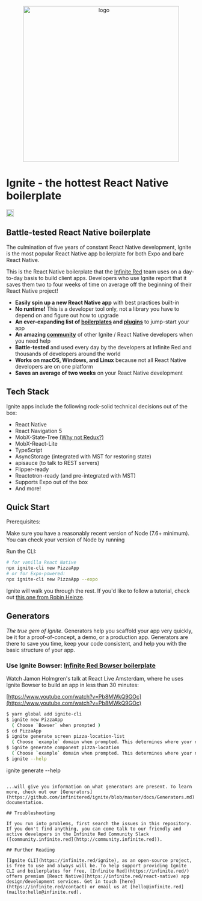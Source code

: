 <p align="center"><img src="http://ir_public.s3.amazonaws.com/projects/ignite/ignite-bowser-launch-screen.png" alt="logo" width="414px"></p>

# Ignite - the hottest React Native boilerplate

<a href="https://badge.fury.io/js/ignite" target="_blank"><img src="https://badge.fury.io/js/ignite.svg" alt="npm version" height="20"></a>

## Battle-tested React Native boilerplate

The culmination of five years of constant React Native development, Ignite is the most popular React Native app boilerplate for both Expo and bare React Native.

This is the React Native boilerplate that the [Infinite Red](https://infinite.red) team uses on a day-to-day basis to build client apps. Developers who use Ignite report that it saves them two to four weeks of time on average off the beginning of their React Native project!

- **Easily spin up a new React Native app** with best practices built-in
- **No runtime!** This is a developer tool only, not a library you have to depend on and figure out how to upgrade
- **An ever-expanding list of [boilerplates](./BOILERPLATES.md) and [plugins](./PLUGINS.md)** to jump-start your app
- **An amazing [community](http://community.infinite.red)** of other Ignite / React Native developers when you need help
- **Battle-tested** and used every day by the developers at Infinite Red and thousands of developers around the world
- **Works on macOS, Windows, and Linux** because not all React Native developers are on one platform
- **Saves an average of two weeks** on your React Native development

## Tech Stack

Ignite apps include the following rock-solid technical decisions out of the box:

- React Native
- React Navigation 5
- MobX-State-Tree [(Why not Redux?)](#About-The-Stack)
- MobX-React-Lite
- TypeScript
- AsyncStorage (integrated with MST for restoring state)
- apisauce (to talk to REST servers)
- Flipper-ready
- Reactotron-ready (and pre-integrated with MST)
- Supports Expo out of the box
- And more!

## Quick Start

Prerequisites:

Make sure you have a reasonably recent version of Node (7.6+ minimum). You can check your version of Node by running

Run the CLI:

```bash
# for vanilla React Native
npx ignite-cli new PizzaApp
# or for Expo-powered:
npx ignite-cli new PizzaApp --expo
```

Ignite will walk you through the rest. If you'd like to follow a tutorial, check out [this one from Robin Heinze](https://shift.infinite.red/creating-a-trivia-app-with-ignite-bowser-part-1-1987cc6e93a1).

## Generators

_The true gem of Ignite._ Generators help you scaffold your app very quickly, be it for a proof-of-concept, a demo, or a production app. Generators are there to save you time, keep your code consistent, and help you with the basic structure of your app.

### Use Ignite Bowser: [Infinite Red Bowser boilerplate](https://github.com/infinitered/ignite-bowser)

Watch Jamon Holmgren's talk at React Live Amsterdam, where he uses Ignite Bowser to build an app in less than 30 minutes:

[https://www.youtube.com/watch?v=Pb8MWkQ9GOc](https://www.youtube.com/watch?v=Pb8MWkQ9GOc)

```sh
$ yarn global add ignite-cli
$ ignite new PizzaApp
  ( Choose `Bowser` when prompted )
$ cd PizzaApp
$ ignite generate screen pizza-location-list
  ( Choose `example` domain when prompted. This determines where your new screen will go in the directory structure. )
$ ignite generate component pizza-location
  ( Choose `example` domain when prompted. This determines where your new screen will go in the directory structure. )
$ ignite --help
```
ignite generate --help
```

...will give you information on what generators are present. To learn more, check out our [Generators](https://github.com/infinitered/ignite/blob/master/docs/Generators.md) documentation.

## Troubleshooting

If you run into problems, first search the issues in this repository. If you don't find anything, you can come talk to our friendly and active developers in the Infinite Red Community Slack ([community.infinite.red](http://community.infinite.red)).

## Further Reading

[Ignite CLI](https://infinite.red/ignite), as an open-source project, is free to use and always will be. To help support providing Ignite CLI and boilerplates for free, [Infinite Red](https://infinite.red/) offers premium [React Native](https://infinite.red/react-native) app design/development services. Get in touch [here](https://infinite.red/contact) or email us at [hello@infinite.red](mailto:hello@infinite.red).

